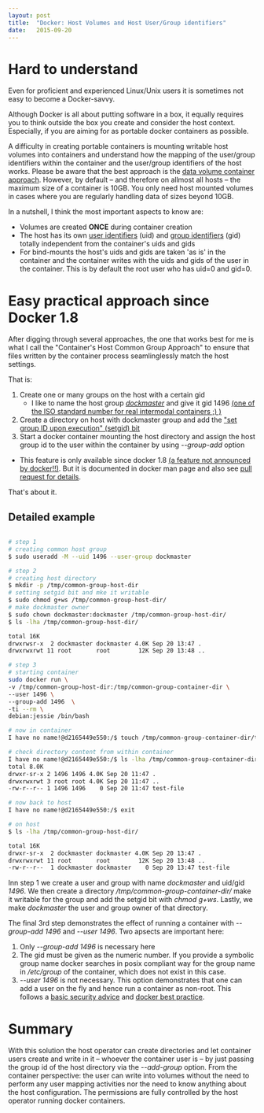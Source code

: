 ```yaml
---
layout: post
title:  "Docker: Host Volumes and Host User/Group identifiers"
date:   2015-09-20
---
```



# Hard to understand

Even for proficient and experienced Linux/Unix users it is sometimes
not easy to become a Docker-savvy.

Although Docker is all about putting software in a box, it equally
requires you to think outside the box you create and consider the host
context. Especially, if you are aiming for as portable docker
containers as possible.

A difficulty in creating portable containers is mounting writable host
volumes into containers and understand how the mapping of the
user/group identifiers within the container and the user/group
identifiers of the host works. Please be aware that the best approach
is the
[data volume container approach](https://docs.docker.com/userguide/dockervolumes/#creating-and-mounting-a-data-volume-container). However,
by default &ndash; and therefore on allmost all hosts &ndash; the
maximum size of a container is 10GB. You only need host mounted
volumes in cases where you are regularly handling data of sizes beyond
10GB.

In a nutshell, I think the most important aspects to know are:

* Volumes are created **ONCE** during container creation
* The host has its own
[user identifiers](https://en.wikipedia.org/wiki/User_identifier)
(uid) and
[group identifiers](https://en.wikipedia.org/wiki/Group_identifier)
(gid) totally independent from the container's uids and gids
* For bind-mounts the host's uids and gids are taken 'as is' in the
  container and the container writes with the uids and gids of the
  user in the container. This is by default the root user who has
  uid=0 and gid=0.

# Easy practical approach since Docker 1.8

After digging through several approaches, the one that works best for
me is what I call the "Container's Host Common Group Approach" to
ensure that files written by the container process seamlinglessly
match the host settings.

That is:

1. Create one or many groups on the host with a certain gid
    * I like to name the host group
      [*dockmaster*](https://en.wikipedia.org/wiki/Dockmaster) and
      give it gid 1496
      [(one of the ISO standard number for real intermodal containers ;) )](https://en.wikipedia.org/wiki/Intermodal_container)
1. Create a directory on host with dockmaster group and add the
  ["set group ID upon execution" (setgid) bit](https://en.wikipedia.org/wiki/Setuid)
1. Start a docker container mounting the host directory and assign the
host group id to the user within the container by using *--group-add* option
  * This feature is only available since docker 1.8 [(a feature not
announced by docker!!)](https://github.com/docker/docker/releases/tag/v1.8.0). But
it is documented in docker man page and also see [pull request for details](https://github.com/docker/docker/pull/10717). 

That's about it.

## Detailed example

```bash

# step 1
# creating common host group
$ sudo useradd -M --uid 1496 --user-group dockmaster

# step 2
# creating host directory
$ mkdir -p /tmp/common-group-host-dir
# setting setgid bit and mke it writable
$ sudo chmod g+ws /tmp/common-group-host-dir/
# make dockmaster owner
$ sudo chown dockmaster:dockmaster /tmp/common-group-host-dir/
$ ls -lha /tmp/common-group-host-dir/

total 16K
drwxrwsr-x  2 dockmaster dockmaster 4.0K Sep 20 13:47 .
drwxrwxrwt 11 root       root        12K Sep 20 13:48 ..

# step 3
# starting container 
sudo docker run \
-v /tmp/common-group-host-dir:/tmp/common-group-container-dir \
--user 1496 \
--group-add 1496  \
-ti --rm \
debian:jessie /bin/bash

# now in container
I have no name!@d2165449e550:/$ touch /tmp/common-group-container-dir/test-file

# check directory content from within container
I have no name!@d2165449e550:/$ ls -lha /tmp/common-group-container-dir/
total 8.0K
drwxr-sr-x 2 1496 1496 4.0K Sep 20 11:47 .
drwxrwxrwt 3 root root 4.0K Sep 20 11:47 ..
-rw-r--r-- 1 1496 1496    0 Sep 20 11:47 test-file

# now back to host
I have no name!@d2165449e550:/$ exit

# on host
$ ls -lha /tmp/common-group-host-dir/

total 16K
drwxr-sr-x  2 dockmaster dockmaster 4.0K Sep 20 13:47 .
drwxrwxrwt 11 root       root        12K Sep 20 13:48 ..
-rw-r--r--  1 dockmaster dockmaster    0 Sep 20 13:47 test-file
```

Inn step 1 we create a user and group with name *dockmaster* and
uid/gid *1496*. We then create a directory
*/tmp/common-group-container-dir/* make it writable for the group and
add the setgid bit with *chmod g+ws*. Lastly, we make *dockmaster* the
user and group owner of that directory.

The final 3rd step demonstrates the effect of running a container
with *--group-add 1496* and *--user 1496*. Two apsects are important
here:

1. Only *--group-add 1496* is necessary here
1. The gid must be given as the numeric number. If you provide a
symbolic group name docker searches in posix compliant way for the
group name in */etc/group* of the container, which does not exist in
this case.
1. *--user 1496* is not necessary. This option demonstrates that one
   can add a user on the fly and hence run a container as
   non-root. This follows a
   [basic security advice](https://github.com/docker/docker-bench-security)
   and
   [docker best practice](https://docs.docker.com/articles/dockerfile_best-practices/#user).

# Summary

With this solution the host operator can create directories and let
container users create and write in it &ndash; whoever the container
user is &ndash; by just passing the group id of the host directory via
the *--add-group* option. From the container perspective: the user can
write into volumes without the need to perform any user mapping
activities nor the need to know anything about the host
configuration. The permissions are fully controlled by the host
operator running docker containers.
